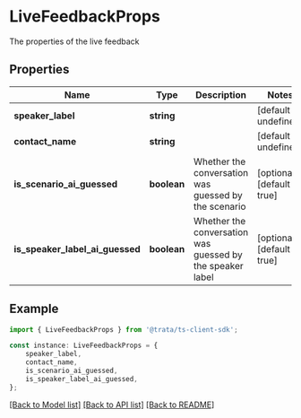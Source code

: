 # LiveFeedbackProps

The properties of the live feedback

## Properties

Name | Type | Description | Notes
------------ | ------------- | ------------- | -------------
**speaker_label** | **string** |  | [default to undefined]
**contact_name** | **string** |  | [default to undefined]
**is_scenario_ai_guessed** | **boolean** | Whether the conversation was guessed by the scenario | [optional] [default to true]
**is_speaker_label_ai_guessed** | **boolean** | Whether the conversation was guessed by the speaker label | [optional] [default to true]

## Example

```typescript
import { LiveFeedbackProps } from '@trata/ts-client-sdk';

const instance: LiveFeedbackProps = {
    speaker_label,
    contact_name,
    is_scenario_ai_guessed,
    is_speaker_label_ai_guessed,
};
```

[[Back to Model list]](../README.md#documentation-for-models) [[Back to API list]](../README.md#documentation-for-api-endpoints) [[Back to README]](../README.md)
